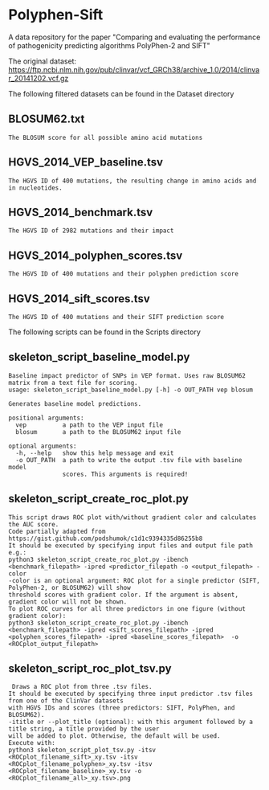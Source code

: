 # Polyphen-Sift
A data repository for the paper "Comparing and evaluating the performance of pathogenicity predicting algorithms PolyPhen-2 and SIFT"

The original dataset:
https://ftp.ncbi.nlm.nih.gov/pub/clinvar/vcf_GRCh38/archive_1.0/2014/clinvar_20141202.vcf.gz

The following filtered datasets can be found in the Dataset directory

  BLOSUM62.txt
  --
    The BLOSUM score for all possible amino acid mutations
  HGVS_2014_VEP_baseline.tsv
  --
    The HGVS ID of 400 mutations, the resulting change in amino acids and in nucleotides.
  HGVS_2014_benchmark.tsv
  --
    The HGVS ID of 2982 mutations and their impact
  HGVS_2014_polyphen_scores.tsv
  --
    The HGVS ID of 400 mutations and their polyphen prediction score
  HGVS_2014_sift_scores.tsv
  --
    The HGVS ID of 400 mutations and their SIFT prediction score

The following scripts can be found in the Scripts directory

  skeleton_script_baseline_model.py
  --
    Baseline impact predictor of SNPs in VEP format. Uses raw BLOSUM62 matrix from a text file for scoring.
    usage: skeleton_script_baseline_model.py [-h] -o OUT_PATH vep blosum

    Generates baseline model predictions.

    positional arguments:
      vep          a path to the VEP input file
      blosum       a path to the BLOSUM62 input file

    optional arguments:
      -h, --help   show this help message and exit
      -o OUT_PATH  a path to write the output .tsv file with baseline model
                   scores. This arguments is required!

  skeleton_script_create_roc_plot.py
  --
    This script draws ROC plot with/without gradient color and calculates the AUC score.
    Code partially adapted from https://gist.github.com/podshumok/c1d1c9394335d86255b8
    It should be executed by specifying input files and output file path e.g.:
    python3 skeleton_script_create_roc_plot.py -ibench <benchmark_filepath> -ipred <predictor_filepath -o <output_filepath> -color
    -color is an optional argument: ROC plot for a single predictor (SIFT, PolyPhen-2, or BLOSUM62) will show
    threshold scores with gradient color. If the argument is absent, gradient color will not be shown.
    To plot ROC curves for all three predictors in one figure (without gradient color):
    python3 skeleton_script_create_roc_plot.py -ibench <benchmark_filepath> -ipred <sift_scores_filepath> -ipred <polyphen_scores_filepath> -ipred <baseline_scores_filepath>  -o <ROCplot_output_filepath>
    
  skeleton_script_roc_plot_tsv.py
  --
     Draws a ROC plot from three .tsv files.
    It should be executed by specifying three input predictor .tsv files from one of the ClinVar datasets
    with HGVS IDs and scores (three predictors: SIFT, PolyPhen, and BLOSUM62).
    -ititle or --plot_title (optional): with this argument followed by a title string, a title provided by the user
    will be added to plot. Otherwise, the default will be used.
    Execute with:
    python3 skeleton_script_plot_tsv.py -itsv <ROCplot_filename_sift>_xy.tsv -itsv <ROCplot_filename_polyphen>_xy.tsv -itsv <ROCplot_filename_baseline>_xy.tsv -o <ROCplot_filename_all>_xy.tsv>.png
